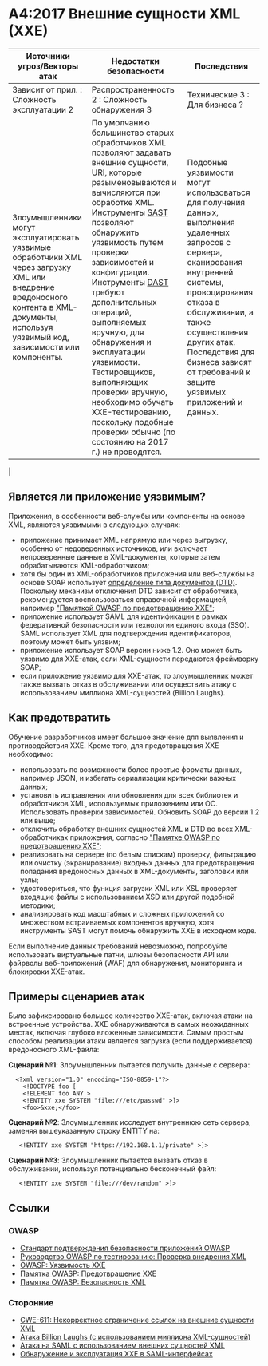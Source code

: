 # A4:2017 Внешние сущности XML (XXE)

| Источники угроз/Векторы атак | Недостатки безопасности | Последствия            |
| -- | -- | -- |
| Зависит от прил. : Сложность эксплуатации 2 | Распространенность 2 : Сложность обнаружения 3 | Технические 3 : Для бизнеса ? |
| Злоумышленники могут эксплуатировать уязвимые обработчики XML через загрузку XML или внедрение вредоносного контента в XML-документы, используя уязвимый код, зависимости или компоненты. | По умолчанию большинство старых обработчиков XML позволяют задавать внешние сущности, URI, которые разыменовываются и вычисляются при обработке XML. Инструменты [SAST](https://www.owasp.org/index.php/Source_Code_Analysis_Tools) позволяют обнаружить уязвимость путем проверки зависимостей и конфигурации. Инструменты [DAST](https://www.owasp.org/index.php/Category:Vulnerability_Scanning_Tools) требуют дополнительных операций, выполняемых вручную, для обнаружения и эксплуатации уязвимости. Тестировщиков, выполняющих проверки вручную, необходимо обучать XXE-тестированию, поскольку подобные проверки обычно (по состоянию на 2017 г.) не проводятся. | Подобные уязвимости могут использоваться для получения данных, выполнения удаленных запросов с сервера, сканирования внутренней системы, провоцирования отказа в обслуживании, а также осуществления других атак. Последствия для бизнеса зависят от требований к защите уязвимых приложений и данных.
 |

## Является ли приложение уязвимым?

Приложения, в особенности веб-службы или компоненты на основе XML, являются уязвимыми в следующих случаях:

* приложение принимает XML напрямую или через выгрузку, особенно от недоверенных источников, или включает непроверенные данные в XML-документы, которые затем обрабатываются XML-обработчиком;
* хотя бы один из XML-обработчиков приложения или веб-службы на основе SOAP использует [определение типа документов (DTD)](https://en.wikipedia.org/wiki/Document_type_definition). Поскольку механизм отключения DTD зависит от обработчика, рекомендуется воспользоваться справочной информацией, например ["Памяткой OWASP по предотвращению XXE"](https://www.owasp.org/index.php/XML_External_Entity_(XXE)_Prevention_Cheat_Sheet); 
* приложение использует SAML для идентификации в рамках федеративной безопасности или технологии единого входа (SSO). SAML использует XML для подтверждения идентификаторов, поэтому может быть уязвим;
* приложение использует SOAP версии ниже 1.2. Оно может быть уязвимо для XXE-атак, если XML-сущности передаются фреймворку SOAP;
* если приложение уязвимо для XXE-атак, то злоумышленник может также вызвать отказ в обслуживании или осуществить атаку с использованием миллиона XML-сущностей (Billion Laughs).

## Как предотвратить

Обучение разработчиков имеет большое значение для выявления и противодействия XXE. Кроме того, для предотвращения XXE необходимо:

* использовать по возможности более простые форматы данных, например JSON, и избегать сериализации критически важных данных;
* установить исправления или обновления для всех библиотек и обработчиков XML, используемых приложением или ОС. Использовать проверки зависимостей. Обновить SOAP до версии 1.2 или выше;
* отключить обработку внешних сущностей XML и DTD во всех XML-обработчиках приложения, согласно ["Памятке OWASP по предотвращению XXE"](https://www.owasp.org/index.php/XML_External_Entity_(XXE)_Prevention_Cheat_Sheet); 
* реализовать на сервере (по белым спискам) проверку, фильтрацию или очистку (экранирование) входных данных для предотвращения попадания вредоносных данных в XML-документы, заголовки или узлы;
* удостовериться, что функция загрузки XML или XSL проверяет входящие файлы с использованием XSD или другой подобной методики;
* анализировать код масштабных и сложных приложений со множеством встраиваемых компонентов вручную, хотя инструменты SAST могут помочь обнаружить XXE в исходном коде.

Если выполнение данных требований невозможно, попробуйте использовать виртуальные патчи, шлюзы безопасности API или файрволы веб-приложений (WAF) для обнаружения, мониторинга и блокировки XXE-атак.

## Примеры сценариев атак

Было зафиксировано большое количество XXE-атак, включая атаки на встроенные устройства. XXE обнаруживаются в самых неожиданных местах, включая глубоко вложенные зависимости. Самым простым способом реализации атаки является загрузка (если поддерживается) вредоносного XML-файла:

**Сценарий №1**: Злоумышленник пытается получить данные с сервера:

```
  <?xml version="1.0" encoding="ISO-8859-1"?>
    <!DOCTYPE foo [
    <!ELEMENT foo ANY >
    <!ENTITY xxe SYSTEM "file:///etc/passwd" >]>
    <foo>&xxe;</foo>
```

**Сценарий №2**: Злоумышленник исследует внутреннюю сеть сервера, заменяя вышеуказанную строку ENTITY на:

```
   <!ENTITY xxe SYSTEM "https://192.168.1.1/private" >]>
```

**Сценарий №3**: Злоумышленник пытается вызвать отказ в обслуживании, используя потенциально бесконечный файл:

```
   <!ENTITY xxe SYSTEM "file:///dev/random" >]>
```

## Ссылки

### OWASP

* [Стандарт подтверждения безопасности приложений OWASP](https://www.owasp.org/index.php/Category:OWASP_Application_Security_Verification_Standard_Project#tab=Home)
* [Руководство OWASP по тестированию: Проверка внедрения XML](https://www.owasp.org/index.php/Testing_for_XML_Injection_(OTG-INPVAL-008))
* [OWASP: Уязвимость XXE](https://www.owasp.org/index.php/XML_External_Entity_(XXE)_Processing)
* [Памятка OWASP: Предотвращение XXE](https://www.owasp.org/index.php/XML_External_Entity_(XXE)_Prevention_Cheat_Sheet)
* [Памятка OWASP: Безопасность XML](https://www.owasp.org/index.php/XML_Security_Cheat_Sheet)

### Сторонние

* [CWE-611: Некорректное ограничение ссылок на внешние сущности XML](https://cwe.mitre.org/data/definitions/611.html)
* [Атака Billion Laughs (с использованием миллиона XML-сущностей)](https://en.wikipedia.org/wiki/Billion_laughs_attack)
* [Атака на SAML с использованием внешних сущностей XML](https://secretsofappsecurity.blogspot.tw/2017/01/saml-security-xml-external-entity-attack.html)
* [Обнаружение и эксплуатация XXE в SAML-интерфейсах](https://web-in-security.blogspot.tw/2014/11/detecting-and-exploiting-xxe-in-saml.html)